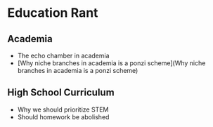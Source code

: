 # Education Rant

## Academia

- The echo chamber in academia
- [Why niche branches in academia is a ponzi scheme](Why niche branches in academia is a ponzi scheme)

## High School Curriculum

- Why we should prioritize STEM
- Should homework be abolished

